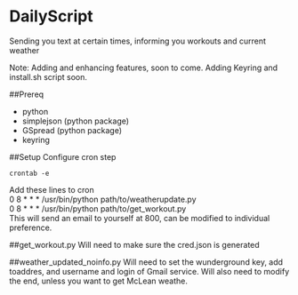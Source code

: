 # DailyScript
Sending you text at certain times, informing you workouts and current weather

Note: Adding and enhancing features, soon to come. Adding Keyring and install.sh script soon.

##Prereq
- python
- simplejson (python package)
- GSpread (python package)
- keyring


##Setup
Configure cron step
```shell
crontab -e
```
Add these lines to cron  
0 8 * * * /usr/bin/python path/to/weatherupdate.py  
0 8 * * * /usr/bin/python path/to/get_workout.py  
This will send an email to yourself at 800, can be modified to individual preference.

##get_workout.py
Will need to make sure the cred.json is generated

##weather_updated_noinfo.py
Will need to set the wunderground key, add toaddres, and username and login of Gmail service.
Will also need to modify the end, unless you want to get McLean weathe.
